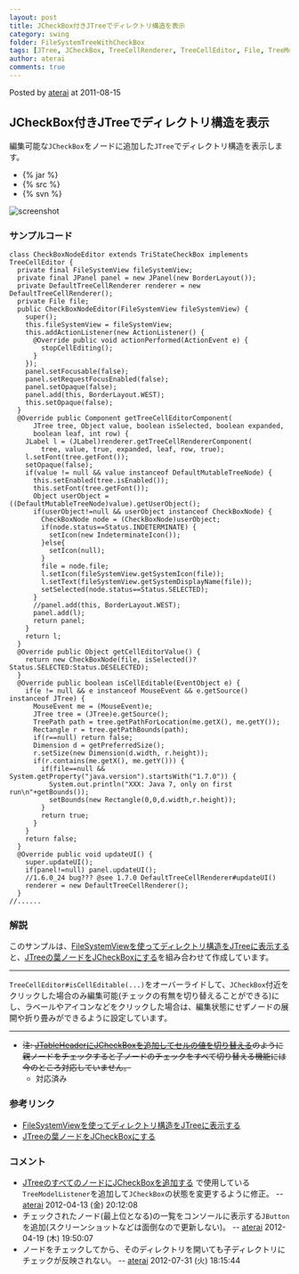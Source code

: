 ```yaml
---
layout: post
title: JCheckBox付きJTreeでディレクトリ構造を表示
category: swing
folder: FileSystemTreeWithCheckBox
tags: [JTree, JCheckBox, TreeCellRenderer, TreeCellEditor, File, TreeModelListener]
author: aterai
comments: true
---
```


Posted by [aterai](http://terai.xrea.jp/aterai.html) at 2011-08-15

## JCheckBox付きJTreeでディレクトリ構造を表示
編集可能な`JCheckBox`をノードに追加した`JTree`でディレクトリ構造を表示します。

- {% jar %}
- {% src %}
- {% svn %}

<!-- dummy comment line for breaking list -->

![screenshot](https://lh6.googleusercontent.com/-5ihZ2R-e4Ug/Tki-blUTxaI/AAAAAAAABA0/5KCjlm9CkSY/s800/FileSystemTreeWithCheckBox.png)

### サンプルコード
<pre class="prettyprint"><code>class CheckBoxNodeEditor extends TriStateCheckBox implements TreeCellEditor {
  private final FileSystemView fileSystemView;
  private final JPanel panel = new JPanel(new BorderLayout());
  private DefaultTreeCellRenderer renderer = new DefaultTreeCellRenderer();
  private File file;
  public CheckBoxNodeEditor(FileSystemView fileSystemView) {
    super();
    this.fileSystemView = fileSystemView;
    this.addActionListener(new ActionListener() {
      @Override public void actionPerformed(ActionEvent e) {
        stopCellEditing();
      }
    });
    panel.setFocusable(false);
    panel.setRequestFocusEnabled(false);
    panel.setOpaque(false);
    panel.add(this, BorderLayout.WEST);
    this.setOpaque(false);
  }
  @Override public Component getTreeCellEditorComponent(
      JTree tree, Object value, boolean isSelected, boolean expanded,
      boolean leaf, int row) {
    JLabel l = (JLabel)renderer.getTreeCellRendererComponent(
        tree, value, true, expanded, leaf, row, true);
    l.setFont(tree.getFont());
    setOpaque(false);
    if(value != null &amp;&amp; value instanceof DefaultMutableTreeNode) {
      this.setEnabled(tree.isEnabled());
      this.setFont(tree.getFont());
      Object userObject = ((DefaultMutableTreeNode)value).getUserObject();
      if(userObject!=null &amp;&amp; userObject instanceof CheckBoxNode) {
        CheckBoxNode node = (CheckBoxNode)userObject;
        if(node.status==Status.INDETERMINATE) {
          setIcon(new IndeterminateIcon());
        }else{
          setIcon(null);
        }
        file = node.file;
        l.setIcon(fileSystemView.getSystemIcon(file));
        l.setText(fileSystemView.getSystemDisplayName(file));
        setSelected(node.status==Status.SELECTED);
      }
      //panel.add(this, BorderLayout.WEST);
      panel.add(l);
      return panel;
    }
    return l;
  }
  @Override public Object getCellEditorValue() {
    return new CheckBoxNode(file, isSelected()?Status.SELECTED:Status.DESELECTED);
  }
  @Override public boolean isCellEditable(EventObject e) {
    if(e != null &amp;&amp; e instanceof MouseEvent &amp;&amp; e.getSource() instanceof JTree) {
      MouseEvent me = (MouseEvent)e;
      JTree tree = (JTree)e.getSource();
      TreePath path = tree.getPathForLocation(me.getX(), me.getY());
      Rectangle r = tree.getPathBounds(path);
      if(r==null) return false;
      Dimension d = getPreferredSize();
      r.setSize(new Dimension(d.width, r.height));
      if(r.contains(me.getX(), me.getY())) {
        if(file==null &amp;&amp; System.getProperty("java.version").startsWith("1.7.0")) {
          System.out.println("XXX: Java 7, only on first run\n"+getBounds());
          setBounds(new Rectangle(0,0,d.width,r.height));
        }
        return true;
      }
    }
    return false;
  }
  @Override public void updateUI() {
    super.updateUI();
    if(panel!=null) panel.updateUI();
    //1.6.0_24 bug??? @see 1.7.0 DefaultTreeCellRenderer#updateUI()
    renderer = new DefaultTreeCellRenderer();
  }
//......
</code></pre>

### 解説
このサンプルは、[FileSystemViewを使ってディレクトリ構造をJTreeに表示する](http://terai.xrea.jp/Swing/DirectoryTree.html)と、[JTreeの葉ノードをJCheckBoxにする](http://terai.xrea.jp/Swing/CheckBoxNodeTree.html)を組み合わせて作成しています。

- - - -
`TreeCellEditor#isCellEditable(...)`をオーバーライドして、`JCheckBox`付近をクリックした場合のみ編集可能(チェックの有無を切り替えることができる)にし、ラベールやアイコンなどをクリックした場合は、編集状態にせずノードの展開や折り畳みができるように設定しています。

- - - -
- ~~注: [JTableHeaderにJCheckBoxを追加してセルの値を切り替える](http://terai.xrea.jp/Swing/TableHeaderCheckBox.html)のように親ノードをチェックすると子ノードのチェックをすべて切り替える機能には今のところ対応していません。~~
    - 対応済み

<!-- dummy comment line for breaking list -->

### 参考リンク
- [FileSystemViewを使ってディレクトリ構造をJTreeに表示する](http://terai.xrea.jp/Swing/DirectoryTree.html)
- [JTreeの葉ノードをJCheckBoxにする](http://terai.xrea.jp/Swing/CheckBoxNodeTree.html)

<!-- dummy comment line for breaking list -->

### コメント
- [JTreeのすべてのノードにJCheckBoxを追加する](http://terai.xrea.jp/Swing/CheckBoxNodeEditor.html) で使用している`TreeModelListener`を追加して`JCheckBox`の状態を変更するように修正。 -- [aterai](http://terai.xrea.jp/aterai.html) 2012-04-13 (金) 20:12:08
- チェックされたノード(最上位となる)の一覧をコンソールに表示する`JButton`を追加(スクリーンショットなどは面倒なので更新しない)。 -- [aterai](http://terai.xrea.jp/aterai.html) 2012-04-19 (木) 19:50:07
- ノードをチェックしてから、そのディレクトリを開いても子ディレクトリにチェックが反映されない。 -- [aterai](http://terai.xrea.jp/aterai.html) 2012-07-31 (火) 18:15:44

<!-- dummy comment line for breaking list -->

